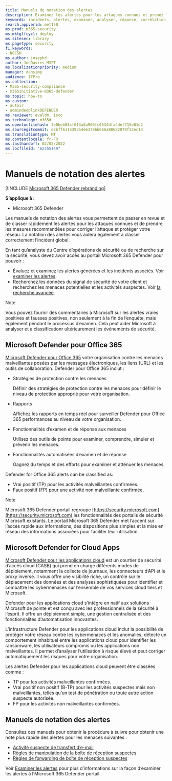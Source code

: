 ```yaml
---
title: Manuels de notation des alertes
description: Examinez les alertes pour les attaques connues et prenez les mesures recommandées pour corriger l’attaque et protéger votre réseau.
keywords: incidents, alertes, examiner, analyser, réponse, corrélation, attaque, ordinateurs, appareils, utilisateurs, identités, identité, boîte aux lettres, courrier électronique, 365, microsoft, m365
search.appverid: met150
ms.prod: m365-security
ms.mktglfcycl: deploy
ms.sitesec: library
ms.pagetype: security
f1.keywords:
- NOCSH
ms.author: josephd
author: JoeDavies-MSFT
ms.localizationpriority: medium
manager: dansimp
audience: ITPro
ms.collection:
- M365-security-compliance
- m365initiative-m365-defender
ms.topic: how-to
ms.custom:
- autoir
- admindeeplinkDEFENDER
ms.reviewer: evaldm, isco
ms.technology: m365d
ms.openlocfilehash: fe0beb88cf613a5a966fc0534dfa4def715e81d2
ms.sourcegitcommit: e3bff611439354e6339bb666a88682078f32ec13
ms.translationtype: MT
ms.contentlocale: fr-FR
ms.lasthandoff: 02/03/2022
ms.locfileid: "62355149"
---
```

# <a name="alert-grading-playbooks"></a>Manuels de notation des alertes

[!INCLUDE [Microsoft 365 Defender rebranding](../includes/microsoft-defender.md)]

**S’applique à :**
- Microsoft 365 Defender

Les manuels de notation des alertes vous permettent de passer en revue et de classer rapidement les alertes pour les attaques connues et de prendre les mesures recommandées pour corriger l’attaque et protéger votre réseau. La notation des alertes vous aidera également à classer correctement l’incident global.

En tant qu’analyste du Centre d’opérations de sécurité ou de recherche sur la sécurité, vous devez avoir accès au portail Microsoft 365 Defender pour pouvoir :

- Évaluez et examinez les alertes générées et les incidents associés. Voir [examiner les alertes](investigate-alerts.md).
- Recherchez les données du signal de sécurité de votre client et recherchez les menaces potentielles et les activités suspectes. Voir [la recherche avancée](advanced-hunting-overview.md).

>[!Note]
>Vous pouvez fournir des commentaires à Microsoft sur les alertes vraies positives et fausses positives, non seulement à la fin de l’enquête, mais également pendant le processus d’examen. Cela peut aider Microsoft à analyser et à classificationr ultérieurement les événements de sécurité.
>

## <a name="microsoft-defender-for-office-365"></a>Microsoft Defender pour Office 365

[Microsoft Defender pour Office 365](/microsoft-365/security/office-365-security/defender-for-office-365) votre organisation contre les menaces malveillantes posées par les messages électroniques, les liens (URL) et les outils de collaboration. Defender pour Office 365 inclut :

- Stratégies de protection contre les menaces

   Définir des stratégies de protection contre les menaces pour définir le niveau de protection approprié pour votre organisation.

- Rapports

  Affichez les rapports en temps réel pour surveiller Defender pour Office 365 performances au niveau de votre organisation.

- Fonctionnalités d’examen et de réponse aux menaces

  Utilisez des outils de pointe pour examiner, comprendre, simuler et prévenir les menaces.

- Fonctionnalités automatisées d’examen et de réponse

  Gagnez du temps et des efforts pour examiner et atténuer les menaces.

Defender for Office 365 alerts can be classified as: 

- Vrai positif (TP) pour les activités malveillantes confirmées. 
- Faux positif (FP) pour une activité non malveillante confirmée.

>[!Note]
>Microsoft 365 Defender portail regroupe [https://security.microsoft.com](https://security.microsoft.com) les fonctionnalités des portails de sécurité Microsoft existants. Le portail Microsoft 365 Defender met l’accent sur l’accès rapide aux informations, des dispositions plus simples et la mise en réseau des informations associées pour faciliter leur utilisation.
>

## <a name="microsoft-defender-for-cloud-apps"></a>Microsoft Defender for Cloud Apps

[Microsoft Defender pour les applications cloud](/defender-cloud-apps) est un courtier de sécurité d’accès cloud (CASB) qui prend en charge différents modes de déploiement, notamment la collecte de journaux, les connecteurs d’API et le proxy inverse. Il vous offre une visibilité riche, un contrôle sur le déplacement des données et des analyses sophistiquées pour identifier et combattre les cybermenaces sur l’ensemble de vos services cloud tiers et Microsoft.

Defender pour les applications cloud s’intègre en natif aux solutions Microsoft de pointe et est conçu avec les professionnels de la sécurité à l’esprit. Il offre un déploiement simple, une gestion centralisée et des fonctionnalités d’automatisation innovantes.

L’infrastructure Defender pour les applications cloud inclut la possibilité de protéger votre réseau contre les cybermenaces et les anomalies, détecte un comportement inhabituel entre les applications cloud pour identifier les ransomware, les utilisateurs compromis ou les applications non malveillantes. Il permet d’analyser l’utilisation à risque élevé et peut corriger automatiquement les risques pour votre organisation.

Les alertes Defender pour les applications cloud peuvent être classées comme : 

- TP pour les activités malveillantes confirmées. 
- Vrai positif non positif (B-TP) pour les activités suspectes mais non malveillantes, telles qu’un test de pénétration ou toute autre action suspecte autorisée. 
- FP pour les activités non malveillantes confirmées.

## <a name="alert-grading-playbooks"></a>Manuels de notation des alertes

Consultez ces manuels pour obtenir la procédure à suivre pour obtenir une note plus rapide des alertes pour les menaces suivantes :

- [Activité suspecte de transfert d’e-mail](alert-grading-playbook-email-forwarding.md)
- [Règles de manipulation de la boîte de réception suspectes](alert-grading-playbook-inbox-manipulation-rules.md)
- [Règles de forwarding de boîte de réception suspectes](alert-grading-playbook-inbox-forwarding-rules.md)

Voir [Examiner les alertes](investigate-alerts.md) pour plus d’informations sur la façon d’examiner les alertes à l’Microsoft 365 Defender portail.
